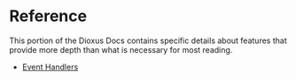 # Reference

This portion of the Dioxus Docs contains specific details about features that provide more depth than what is necessary for most reading.

- [Event Handlers](./event_handlers.md)
